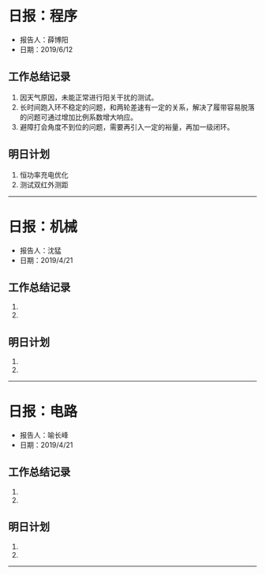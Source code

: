# 日报：程序
* 报告人：薛博阳
* 日期：2019/6/12

## 工作总结记录

1. 因天气原因，未能正常进行阳关干扰的测试。
2. 长时间跑入环不稳定的问题，和两轮差速有一定的关系，解决了履带容易脱落的问题可通过增加比例系数增大响应。
3. 避障打会角度不到位的问题，需要再引入一定的裕量，再加一级闭环。



## 明日计划

1. 恒功率充电优化
2. 测试双红外测距

-----------------------------------------------------


# 日报：机械
* 报告人：沈猛
* 日期：2019/4/21


## 工作总结记录

1. 
2. 


## 明日计划

1. 
2. 

-----------------------------------------------------


# 日报：电路
* 报告人：喻长峰
* 日期：2019/4/21


## 工作总结记录

1. 
2. 

## 明日计划

1. 
2. 

-----------------------------------------------------